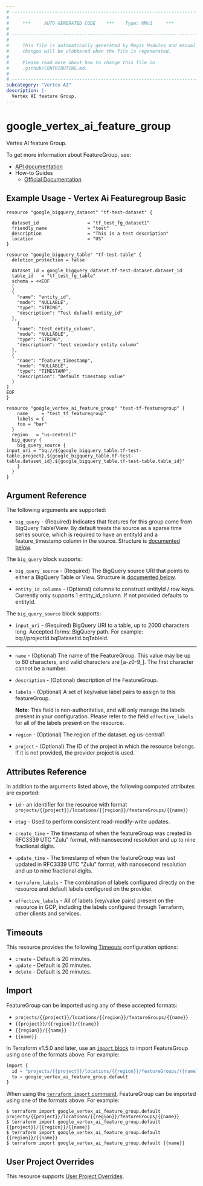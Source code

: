 ```yaml
---
# ----------------------------------------------------------------------------
#
#     ***     AUTO GENERATED CODE    ***    Type: MMv1     ***
#
# ----------------------------------------------------------------------------
#
#     This file is automatically generated by Magic Modules and manual
#     changes will be clobbered when the file is regenerated.
#
#     Please read more about how to change this file in
#     .github/CONTRIBUTING.md.
#
# ----------------------------------------------------------------------------
subcategory: "Vertex AI"
description: |-
  Vertex AI feature Group.
---
```


# google\_vertex\_ai\_feature\_group

Vertex AI feature Group.


To get more information about FeatureGroup, see:

* [API documentation](https://cloud.google.com/vertex-ai/docs/reference/rest/v1/projects.locations.featureGroups)
* How-to Guides
    * [Official Documentation](https://cloud.google.com/vertex-ai/docs)

## Example Usage - Vertex Ai Featuregroup Basic


```hcl
resource "google_bigquery_dataset" "tf-test-dataset" {

  dataset_id                  = "tf_test_fg_dataset1"
  friendly_name               = "test"
  description                 = "This is a test description"
  location                    = "US"
}

resource "google_bigquery_table" "tf-test-table" {
  deletion_protection = false

  dataset_id = google_bigquery_dataset.tf-test-dataset.dataset_id
  table_id   = "tf_test_fg_table"
  schema = <<EOF
  [
  {
    "name": "entity_id",
    "mode": "NULLABLE",
    "type": "STRING",
    "description": "Test default entity_id"
  },
    {
    "name": "test_entity_column",
    "mode": "NULLABLE",
    "type": "STRING",
    "description": "test secondary entity column"
  },
  {
    "name": "feature_timestamp",
    "mode": "NULLABLE",
    "type": "TIMESTAMP",
    "description": "Default timestamp value"
  }
]
EOF
}

resource "google_vertex_ai_feature_group" "test-tf-featuregroup" {
    name     = "test_tf_featuregroup"
    labels = {
    foo = "bar"
  }
  region   = "us-central1"
  big_query {
    big_query_source {
input_uri = "bq://${google_bigquery_table.tf-test-table.project}.${google_bigquery_table.tf-test-table.dataset_id}.${google_bigquery_table.tf-test-table.table_id}"
    }
  }
}
```

## Argument Reference

The following arguments are supported:


* `big_query` -
  (Required)
  Indicates that features for this group come from BigQuery Table/View. By default treats the source as a sparse time series source, which is required to have an entityId and a feature_timestamp column in the source.
  Structure is [documented below](#nested_big_query).


<a name="nested_big_query"></a>The `big_query` block supports:

* `big_query_source` -
  (Required)
  The BigQuery source URI that points to either a BigQuery Table or View.
  Structure is [documented below](#nested_big_query_source).

* `entity_id_columns` -
  (Optional)
  columns to construct entityId / row keys. Currently only supports 1 entity_id_column. If not provided defaults to entityId.


<a name="nested_big_query_source"></a>The `big_query_source` block supports:

* `input_uri` -
  (Required)
  BigQuery URI to a table, up to 2000 characters long. Accepted forms: BigQuery path. For example: bq://projectId.bqDatasetId.bqTableId.

- - -


* `name` -
  (Optional)
  The name of the FeatureGroup. This value may be up to 60 characters, and valid characters are [a-z0-9_]. The first character cannot be a number.

* `description` -
  (Optional)
  description of the FeatureGroup.

* `labels` -
  (Optional)
  A set of key/value label pairs to assign to this featureGroup.

  **Note**: This field is non-authoritative, and will only manage the labels present in your configuration.
  Please refer to the field `effective_labels` for all of the labels present on the resource.

* `region` -
  (Optional)
  The region of the dataset. eg us-central1

* `project` - (Optional) The ID of the project in which the resource belongs.
    If it is not provided, the provider project is used.


## Attributes Reference

In addition to the arguments listed above, the following computed attributes are exported:

* `id` - an identifier for the resource with format `projects/{{project}}/locations/{{region}}/featureGroups/{{name}}`

* `etag` -
  Used to perform consistent read-modify-write updates.

* `create_time` -
  The timestamp of when the featureGroup was created in RFC3339 UTC "Zulu" format, with nanosecond resolution and up to nine fractional digits.

* `update_time` -
  The timestamp of when the featureGroup was last updated in RFC3339 UTC "Zulu" format, with nanosecond resolution and up to nine fractional digits.

* `terraform_labels` -
  The combination of labels configured directly on the resource
   and default labels configured on the provider.

* `effective_labels` -
  All of labels (key/value pairs) present on the resource in GCP, including the labels configured through Terraform, other clients and services.


## Timeouts

This resource provides the following
[Timeouts](https://developer.hashicorp.com/terraform/plugin/sdkv2/resources/retries-and-customizable-timeouts) configuration options:

- `create` - Default is 20 minutes.
- `update` - Default is 20 minutes.
- `delete` - Default is 20 minutes.

## Import


FeatureGroup can be imported using any of these accepted formats:

* `projects/{{project}}/locations/{{region}}/featureGroups/{{name}}`
* `{{project}}/{{region}}/{{name}}`
* `{{region}}/{{name}}`
* `{{name}}`


In Terraform v1.5.0 and later, use an [`import` block](https://developer.hashicorp.com/terraform/language/import) to import FeatureGroup using one of the formats above. For example:

```tf
import {
  id = "projects/{{project}}/locations/{{region}}/featureGroups/{{name}}"
  to = google_vertex_ai_feature_group.default
}
```

When using the [`terraform import` command](https://developer.hashicorp.com/terraform/cli/commands/import), FeatureGroup can be imported using one of the formats above. For example:

```
$ terraform import google_vertex_ai_feature_group.default projects/{{project}}/locations/{{region}}/featureGroups/{{name}}
$ terraform import google_vertex_ai_feature_group.default {{project}}/{{region}}/{{name}}
$ terraform import google_vertex_ai_feature_group.default {{region}}/{{name}}
$ terraform import google_vertex_ai_feature_group.default {{name}}
```

## User Project Overrides

This resource supports [User Project Overrides](https://registry.terraform.io/providers/hashicorp/google/latest/docs/guides/provider_reference#user_project_override).
